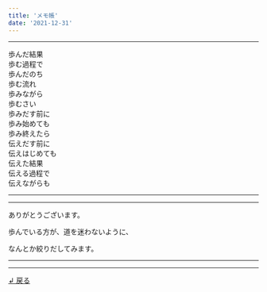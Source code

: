 ```yaml
---
title: 'メモ帳'
date: '2021-12-31'
---
```

***
歩んだ結果  
歩む過程で  
歩んだのち  
歩む流れ  
歩みながら  
歩むさい  
歩みだす前に  
歩み始めても  
歩み終えたら  
伝えだす前に  
伝えはじめても  
伝えた結果  
伝える過程で  
伝えながらも  
***
***
ありがとうございます。

歩んでいる方が、道を迷わないように、

なんとか絞りだしてみます。
***
***
[ ↲ 戻る ](https://01234567890.thebase.in/about)
